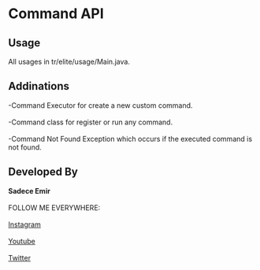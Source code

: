 # Command API

## Usage
All usages in tr/elite/usage/Main.java.

## Addinations
-Command Executor for create a new custom command. <br></br>
-Command class for register or run any command. <br></br>
-Command Not Found Exception which occurs if the executed command is not found.

## Developed By
**Sadece Emir** <br></br>
FOLLOW ME EVERYWHERE:  <br></br>
[Instagram](https://www.instagram.com/sadece.emir0/) <br></br>
[Youtube](https://www.youtube.com/channel/UC6IvUFue9GxZdcnE9oYdtbQ) <br></br>
[Twitter](https://twitter.com/SadeceEmir0) <br></br>
